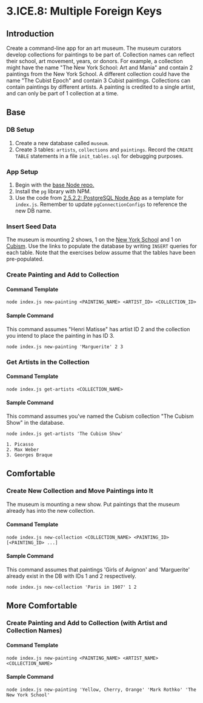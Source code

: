 # 3.ICE.8: Multiple Foreign Keys

## Introduction

Create a command-line app for an art museum. The museum curators develop collections for paintings to be part of. Collection names can reflect their school, art movement, years, or donors. For example, a collection might have the name "The New York School: Art and Mania" and contain 2 paintings from the New York School. A different collection could have the name "The Cubist Epoch" and contain 3 Cubist paintings. Collections can contain paintings by different artists. A painting is credited to a single artist, and can only be part of 1 collection at a time.

## Base

### DB Setup

1. Create a new database called `museum`.
2. Create 3 tables: `artists`, `collections` and `paintings`. Record the `CREATE TABLE` statements in a file `init_tables.sql` for debugging purposes.

### App Setup

1. Begin with the [base Node repo.](https://github.com/rocketacademy/base-node-bootcamp)
2. Install the `pg` library with NPM.
3. Use the code from [2.5.2.2: PostgreSQL Node App](../3.4-sql-applications/2.5.2.2-postgresql-node-app.md#select) as a template for `index.js`. Remember to update `pgConnectionConfigs` to reference the new DB name.

### Insert Seed Data

The museum is mounting 2 shows, 1 on the [New York School](https://www.wikiart.org/en/artists-by-painting-school/new-york-school) and 1 on [Cubism](https://www.wikiart.org/en/artists-by-art-movement/cubism). Use the links to populate the database by writing `INSERT` queries for each table. Note that the exercises below assume that the tables have been pre-populated.

### Create Painting and Add to Collection

#### Command Template

```
node index.js new-painting <PAINTING_NAME> <ARTIST_ID> <COLLECTION_ID>
```

#### Sample Command

This command assumes "Henri Matisse" has artist ID 2 and the collection you intend to place the painting in has ID 3.

```
node index.js new-painting 'Marguerite' 2 3
```

### Get Artists in the Collection

#### Command Template

```
node index.js get-artists <COLLECTION_NAME>
```

#### Sample Command

This command assumes you've named the Cubism collection "The Cubism Show" in the database.

```
node index.js get-artists 'The Cubism Show'
```

```
1. Picasso
2. Max Weber
3. Georges Braque
```

## Comfortable

### Create New Collection and Move Paintings into It

The museum is mounting a new show. Put paintings that the museum already has into the new collection.

#### Command Template

```
node index.js new-collection <COLLECTION_NAME> <PAINTING_ID> [<PAINTING_ID> ...]
```

#### Sample Command

This command assumes that paintings 'Girls of Avignon' and 'Marguerite' already exist in the DB with IDs 1 and 2 respectively.

```
node index.js new-collection 'Paris in 1907' 1 2
```

## More Comfortable

### Create Painting and Add to Collection (with Artist and Collection Names)

#### Command Template

```
node index.js new-painting <PAINTING_NAME> <ARTIST_NAME> <COLLECTION_NAME>
```

#### Sample Command

```
node index.js new-painting 'Yellow, Cherry, Orange' 'Mark Rothko' 'The New York School'
```

